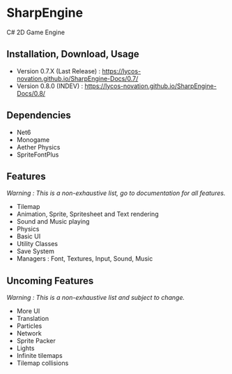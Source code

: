 # SharpEngine

C# 2D Game Engine

## Installation, Download, Usage

- Version 0.7.X (Last Release) : <https://lycos-novation.github.io/SharpEngine-Docs/0.7/>
- Version 0.8.0 (INDEV) : <https://lycos-novation.github.io/SharpEngine-Docs/0.8/>

## Dependencies

- Net6
- Monogame
- Aether Physics
- SpriteFontPlus

## Features

*Warning : This is a non-exhaustive list, go to documentation for all features.*

- Tilemap
- Animation, Sprite, Spritesheet and Text rendering
- Sound and Music playing
- Physics
- Basic UI
- Utility Classes
- Save System
- Managers : Font, Textures, Input, Sound, Music

## Uncoming Features

*Warning : This is a non-exhaustive list and subject to change.*

- More UI
- Translation
- Particles
- Network
- Sprite Packer
- Lights
- Infinite tilemaps
- Tilemap collisions

